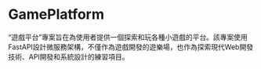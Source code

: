 # GamePlatform
“遊戲平台”專案旨在為使用者提供一個探索和玩各種小遊戲的平台。該專案使用FastAPI設計微服務架構，不僅作為遊戲開發的遊樂場，也作為探索現代Web開發技術、API開發和系統設計的練習項目。
